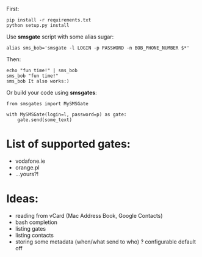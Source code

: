 First:

    pip install -r requirements.txt
    python setup.py install
    
Use **smsgate** script with some alias sugar:

    alias sms_bob='smsgate -l LOGIN -p PASSWORD -n BOB_PHONE_NUMBER $*'

Then:

    echo "fun time!" | sms_bob
    sms_bob "fun time!"
    sms_bob It also works:)


Or build your code using **smsgates**:

    from smsgates import MySMSGate

    with MySMSGate(login=l, password=p) as gate:
        gate.send(some_text)


List of supported gates:
========================
- vodafone.ie
- orange.pl
- ...yours?!

Ideas:
======
- reading from vCard (Mac Address Book, Google Contacts) 
- bash completion
- listing gates
- listing contacts
- storing some metadata (when/what send to who) ? configurable default off


